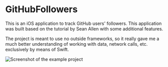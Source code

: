 # GitHubFollowers

This is an iOS application to track GitHub users' followers. 
This application was built based on the tutorial by Sean Allen with some additional features.

The project is meant to use no outside frameworks, so it really gave me a much better understanding of working with data, network calls, etc. exclusively by means of Swift.

<img src="images/MainScreenShot.png" alt="Screenshot of the example project">
